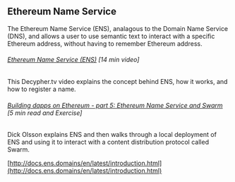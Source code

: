 ## Ethereum Name Service

The Ethereum Name Service \(ENS\), analagous to the Domain Name Service \(DNS\), and allows a user to use semantic text to interact with a specific Ethereum address, without having to remember Ethereum address.

###### [Ethereum Name Service \(ENS\)](http://decypher.tv/series/ethereum-development/video/13) \[14 min video\]

This Decypher.tv video explains the concept behind ENS, how it works, and how to register a name.

###### [Building dapps on Ethereum - part 5: Ethereum Name Service and Swarm](https://dickolsson.com/building-dapps-on-ethereum-part-5-ethereum-name-service-swarm/) \[5 min read and Exercise\]

Dick Olsson explains ENS and then walks through a local deployment of ENS and using it to interact with a content distribution protocol called Swarm.

[http://docs.ens.domains/en/latest/introduction.html](http://docs.ens.domains/en/latest/introduction.html)

